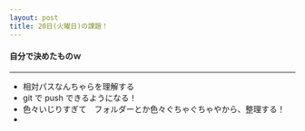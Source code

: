 ```yaml
---
layout: post
title: 20日(火曜日)の課題！
---
```


#### 自分で決めたものｗ

***

* 相対パスなんちゃらを理解する
* git で push できるようになる！
* 色々いじりすぎて　フォルダーとか色々ぐちゃぐちゃやから、整理する！
*
